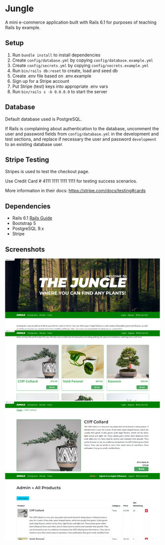 # Jungle

A mini e-commerce application built with Rails 6.1 for purposes of teaching Rails by example.

## Setup

1. Run `bundle install` to install dependencies
2. Create `config/database.yml` by copying `config/database.example.yml`
3. Create `config/secrets.yml` by copying `config/secrets.example.yml`
4. Run `bin/rails db:reset` to create, load and seed db
5. Create .env file based on .env.example
6. Sign up for a Stripe account
7. Put Stripe (test) keys into appropriate .env vars
8. Run `bin/rails s -b 0.0.0.0` to start the server

## Database

Default database used is PostgreSQL.

If Rails is complaining about authentication to the database, uncomment the user and password fields from `config/database.yml` in the development and test sections, and replace if necessary the user and password `development` to an existing database user.

## Stripe Testing

Stripes is used to test the checkout page.

Use Credit Card # 4111 1111 1111 1111 for testing success scenarios.

More information in their docs: <https://stripe.com/docs/testing#cards>

## Dependencies

- Rails 6.1 [Rails Guide](http://guides.rubyonrails.org/v6.1/)
- Bootstrap 5
- PostgreSQL 9.x
- Stripe

## Screenshots

![screenshot of main page](https://github.com/Vani11aG310/jungle-rails/blob/master/docs/main%20page.png?raw=true)
![screenshot of product cards](https://github.com/Vani11aG310/jungle-rails/blob/master/docs/product%20cards.png?raw=true)
![screenshot of product details page](https://github.com/Vani11aG310/jungle-rails/blob/master/docs/product%20details.png?raw=true)
![screenshot of admin dashboard](https://github.com/Vani11aG310/jungle-rails/blob/master/docs/admin%20dashboard.png?raw=true)